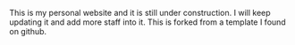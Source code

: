 This is my personal website and it is still under construction. I will keep updating it and add more staff into it.
This is forked from a template I found on github.